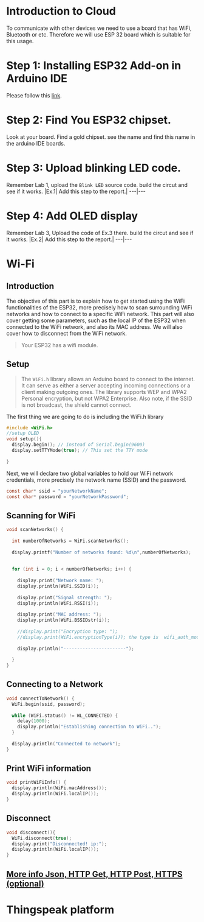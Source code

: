 # Introduction to Cloud
To communicate with other devices we need to use a board that has WiFi, Bluetooth or etc. 
Therefore we will use ESP 32 board which is suitable for this usage.

# Step 1: Installing ESP32 Add-on in Arduino IDE
Please follow this [link](https://randomnerdtutorials.com/installing-the-esp32-board-in-arduino-ide-windows-instructions/).

# Step 2: Find You ESP32 chipset.
Look at your board. Find a gold chipset. see the name and find this name in the arduino IDE boards.

# Step 3: Upload blinking LED code. 
Remember Lab 1, upload the `Blink LED` source code. build the circut and see if it works.
|Ex.1| Add this step to the report.|
---|---

# Step 4: Add OLED display
Remember Lab 3, Upload the code of Ex.3 there. build the circut and see if it works.
|Ex.2| Add this step to the report.|
---|---

# Wi-Fi
## Introduction

The objective of this part is to explain how to get started using the WiFi functionalities of the ESP32, more precisely how to scan surrounding WiFi networks and how to connect to a specific WiFi network.
This part will also cover getting some parameters, such as the local IP of the ESP32 when connected to the WiFi network, and also its MAC address. We will also cover how to disconnect from the WiFi network.

> Your ESP32 has a wifi module. 
## Setup
> The `WiFi.h` library allows an Arduino board to connect to the internet. It can serve as either a server accepting incoming connections or a client making outgoing ones. The library supports WEP and WPA2 Personal encryption, but not WPA2 Enterprise. Also note, if the SSID is not broadcast, the shield cannot connect.

The first thing we are going to do is including the WiFi.h library
```C
#include <WiFi.h>
//setup OLED
void setup(){
  display.begin(); // Instead of Serial.begin(9600)
  display.setTTYMode(true); // This set the TTY mode
  
}
```

Next, we will declare two global variables to hold our WiFi network credentials, more precisely the network name (SSID) and the password. 

```C
const char* ssid = "yourNetworkName";
const char* password = "yourNetworkPassword";
```

## Scanning for WiFi
```C
void scanNetworks() {
 
  int numberOfNetworks = WiFi.scanNetworks();
 
  display.printf("Number of networks found: %d\n",numberOfNetworks);
  
 
  for (int i = 0; i < numberOfNetworks; i++) {
 
    display.print("Network name: ");
    display.println(WiFi.SSID(i));
 
    display.print("Signal strength: ");
    display.println(WiFi.RSSI(i));
 
    display.print("MAC address: ");
    display.println(WiFi.BSSIDstr(i));
 
    //display.print("Encryption type: ");
    //display.print(WiFi.encryptionType(i)); the type is  wifi_auth_mode_t
   
    display.println("-----------------------");
 
  }
}
```

## Connecting to a Network
```C
void connectToNetwork() {
  WiFi.begin(ssid, password);
 
  while (WiFi.status() != WL_CONNECTED) {
    delay(1000);
    display.println("Establishing connection to WiFi..");
  }
  
  display.println("Connected to network");
}
```
## Print WiFi information
```C
void printWiFiInfo() {
  display.println(WiFi.macAddress());
  display.println(WiFi.localIP());
}
```
## Disconnect
```C
void disconnect(){
  WiFi.disconnect(true);
  display.print("Disconnected! ip:");
  display.println(WiFi.localIP());
}
```

## [More info Json, HTTP Get, HTTP Post, HTTPS (optional)](more.md)

# Thingspeak platform

